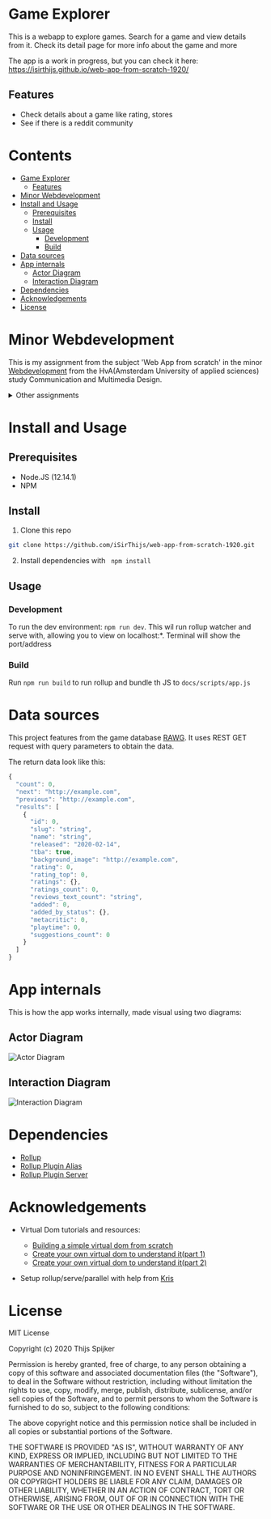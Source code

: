 # Game Explorer
<!-- Add a nice poster image here at the end of the week, showing off your shiny frontend 📸 -->

This is a webapp to explore games. Search for a game and view details from it. Check its detail page for more info about the game and more

The app is a work in progress, but you can check it here: https://isirthijs.github.io/web-app-from-scratch-1920/

## Features
- Check details about a game like rating, stores
- See if there is a reddit community

# Contents <!-- omit in toc -->
- [Game Explorer](#game-explorer)
  - [Features](#features)
- [Minor Webdevelopment](#minor-webdevelopment)
- [Install and Usage](#install-and-usage)
  - [Prerequisites](#prerequisites)
  - [Install](#install)
  - [Usage](#usage)
    - [Development](#development)
    - [Build](#build)
- [Data sources](#data-sources)
- [App internals](#app-internals)
  - [Actor Diagram](#actor-diagram)
  - [Interaction Diagram](#interaction-diagram)
- [Dependencies](#dependencies)
- [Acknowledgements](#acknowledgements)
- [License](#license)

# Minor Webdevelopment 
This is my assignment from the subject 'Web App from scratch' in the minor [Webdevelopment](https://everythingweb.org) from the HvA(Amsterdam University of applied sciences) study Communication and Multimedia Design.

<details>
    <summary>Other assignments</summary>
    <ul>
        <li><a href='https://github.com/iSirThijs/web-app-from-scratch-1920'>Web App from Scratch</a> - This assignment</li>
        <li><a href='https://github.com/iSirThijs/css-to-the-rescue-1920'>CSS to the rescue</a></li>
    <ul>
</details>

# Install and Usage
## Prerequisites 
* Node.JS (12.14.1)
* NPM

## Install 
1. Clone this repo
```bash
git clone https://github.com/iSirThijs/web-app-from-scratch-1920.git
```
2. Install dependencies with ``` npm install```

## Usage
### Development 
To run the dev environment: ``` npm run dev ```. This wil run rollup watcher and serve with, allowing you to view on localhost:*. Terminal will show the port/address

### Build
Run `npm run build` to run rollup and bundle th JS to `docs/scripts/app.js`


# Data sources
This project features from the game database [RAWG](https://rawg.io). It uses REST GET request with query parameters to obtain the data. 

The return data look like this:
```js
{
  "count": 0,
  "next": "http://example.com",
  "previous": "http://example.com",
  "results": [
    {
      "id": 0,
      "slug": "string",
      "name": "string",
      "released": "2020-02-14",
      "tba": true,
      "background_image": "http://example.com",
      "rating": 0,
      "rating_top": 0,
      "ratings": {},
      "ratings_count": 0,
      "reviews_text_count": "string",
      "added": 0,
      "added_by_status": {},
      "metacritic": 0,
      "playtime": 0,
      "suggestions_count": 0
    }
  ]
}
```

# App internals
This is how the app works internally, made visual using two diagrams:
## Actor Diagram
![Actor Diagram](https://raw.githubusercontent.com/wiki/iSirThijs/web-app-from-scratch-1920/images/actor-diagram-v2.png)

## Interaction Diagram
![Interaction Diagram](https://raw.githubusercontent.com/wiki/iSirThijs/web-app-from-scratch-1920/images/interaction-diagram.png)

# Dependencies
* [Rollup](https://github.com/rollup/rollup)
* [Rollup Plugin Alias](https://[github](https://github.com/rollup/plugins/tree/master/packages/alias).com/zeit/serve)
* [Rollup Plugin Server](https://github.com/thgh/rollup-plugin-serve)

# Acknowledgements
* Virtual Dom tutorials and resources:
  * [Building a simple virtual dom from scratch](https://dev.to/ycmjason/building-a-simple-virtual-dom-from-scratch-3d05)
  * [Create your own virtual dom to understand it(part 1)](https://medium.com/@aibolkussain/create-your-own-virtual-dom-to-understand-it-part-1-47b9b6fc6dfb)
  * [Create your own virtual dom to understand it(part 2)](https://medium.com/@aibolkussain/create-your-own-virtual-dom-to-understand-it-part-2-c85c4ffd15f0)

* Setup rollup/serve/parallel with help from [Kris](https://github.com/kriskuiper)

# License
MIT License

Copyright (c) 2020 Thijs Spijker

Permission is hereby granted, free of charge, to any person obtaining a copy
of this software and associated documentation files (the "Software"), to deal
in the Software without restriction, including without limitation the rights
to use, copy, modify, merge, publish, distribute, sublicense, and/or sell
copies of the Software, and to permit persons to whom the Software is
furnished to do so, subject to the following conditions:

The above copyright notice and this permission notice shall be included in all
copies or substantial portions of the Software.

THE SOFTWARE IS PROVIDED "AS IS", WITHOUT WARRANTY OF ANY KIND, EXPRESS OR
IMPLIED, INCLUDING BUT NOT LIMITED TO THE WARRANTIES OF MERCHANTABILITY,
FITNESS FOR A PARTICULAR PURPOSE AND NONINFRINGEMENT. IN NO EVENT SHALL THE
AUTHORS OR COPYRIGHT HOLDERS BE LIABLE FOR ANY CLAIM, DAMAGES OR OTHER
LIABILITY, WHETHER IN AN ACTION OF CONTRACT, TORT OR OTHERWISE, ARISING FROM,
OUT OF OR IN CONNECTION WITH THE SOFTWARE OR THE USE OR OTHER DEALINGS IN THE
SOFTWARE.
